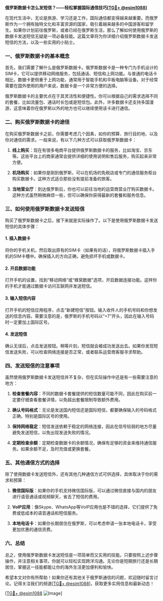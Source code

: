 **俄罗斯数据卡怎么发短信？——轻松掌握国际通信技巧[[TG💪+ @esim1088](https://t.me/s/esim1088)]**

在现代生活中，无论是旅游、学习还是工作，国际通信都变得越来越重要。而俄罗斯作为一个拥有独特文化和丰富资源的国家，吸引着越来越多的中国游客和留学生。如果你计划前往俄罗斯，或者已经在俄罗斯生活，那么了解如何使用俄罗斯的数据卡发送短信无疑是一项必备技能。这篇文章将为你详细介绍俄罗斯数据卡发送短信的方法，以及一些实用的小贴士。

### 一、俄罗斯数据卡的基本概念

首先，我们需要了解什么是俄罗斯数据卡。俄罗斯数据卡是一种专门为手机设计的SIM卡，它可以提供移动网络服务，包括通话、短信和上网功能。与普通的电话卡相比，数据卡更侧重于上网功能，通常用于智能手机和平板电脑等设备。对于经常需要在国外使用的用户来说，数据卡是一个非常方便的选择。

俄罗斯数据卡的主要优点在于其灵活性和便捷性。你可以根据自己的需求选择不同的套餐，比如流量包、通话时长包或是短信包。此外，许多数据卡还支持多国漫游，这意味着你在俄罗斯以外的地方也可以继续使用该卡进行通信。

### 二、购买俄罗斯数据卡的途径

在购买俄罗斯数据卡之前，你需要考虑几个因素，如你的预算、旅行目的地、以及你对通信的需求。一般来说，有以下几种方式可以获取俄罗斯数据卡：

1. **线上购买**：现在有很多电商平台提供俄罗斯数据卡的服务，比如淘宝、京东等。这些平台上的商家通常会提供详细的使用说明和售后服务，购买起来非常方便。
   
2. **机场购买**：如果你是刚到俄罗斯，可以在机场的免税店或专门的通信服务柜台购买数据卡。这种方式适合那些没有提前准备的旅客。

3. **当地营业厅**：到达俄罗斯后，你也可以前往当地的运营商营业厅购买数据卡。这种方式虽然稍微麻烦一些，但可以确保你获得最新的套餐和服务信息。

### 三、如何使用俄罗斯数据卡发送短信

购买了俄罗斯数据卡之后，接下来就是实际操作了。以下是使用俄罗斯数据卡发送短信的具体步骤：

#### 1. 插入数据卡

将你的手机关机，然后取出原有的SIM卡（如果有的话），将俄罗斯数据卡插入手机的SIM卡槽中。确保插入的方向正确，避免损坏手机或数据卡。

#### 2. 开启数据功能

打开手机的设置，找到“移动网络”或“蜂窝数据”选项，开启数据连接功能。这样你的手机才能通过数据卡访问互联网并发送短信。

#### 3. 输入短信内容

打开手机的短信应用程序，点击“新建短信”按钮。输入收件人的手机号码和你想发送的信息内容。需要注意的是，俄罗斯的手机号码以“+7”开头，因此在输入号码时一定要加上国际区号。

#### 4. 发送短信

确认无误后，点击发送按钮。稍等片刻，短信就会被成功发送出去。如果你发现短信发送失败，可以检查网络连接是否正常，或者联系运营商客服寻求帮助。

### 四、发送短信的注意事项

虽然使用俄罗斯数据卡发送短信并不复杂，但在实际操作中还是有一些需要注意的地方：

1. **检查套餐内容**：不同的数据卡套餐提供的短信数量可能不同，因此在购买前一定要仔细查看套餐详情，以免超出套餐限制导致额外费用。

2. **确认号码格式**：无论是发送国内短信还是国际短信，都要确保输入的号码格式正确，特别是国际区号的使用。

3. **保持网络稳定**：短信发送依赖于稳定的网络连接，因此在信号较弱的地方尽量避免发送短信，以免出现发送失败的情况。

4. **定期检查余额**：定期检查数据卡的余额情况，确保有足够的资金来维持通信服务。如果余额不足，及时充值或更换套餐。

### 五、其他通信方式的选择

除了使用数据卡发送短信外，还有其他几种通信方式可供选择，具体取决于你的需求和预算：

1. **微信国际版**：如果你的手机支持微信国际版，可以通过微信直接与国内的朋友进行语音通话或视频聊天，省去了短信的费用。

2. **VoIP应用**：像Skype、WhatsApp等VoIP应用也是不错的选择，它们提供了免费或低成本的语音通话和短信服务。

3. **本地电话卡**：如果你长期居住在俄罗斯，可以考虑申请一张本地电话卡，享受更加优惠的通信资费。

### 六、总结

总之，使用俄罗斯数据卡发送短信是一项简单而又实用的技能。只要按照上述步骤操作，并注意相关事项，你就可以轻松实现跨洋沟通。无论你是短期旅行还是长期居住，掌握这一技能都能让你的海外生活更加便利和愉快。

希望本文对你有所帮助！如果你还有其他关于俄罗斯通信的问题，欢迎随时留言讨论。记得关注我们的频道[[TG💪+ @esim1088](https://t.me/s/esim1088)]，获取更多实用信息和最新动态！

[[TG💪+ @esim1088](https://t.me/s/esim1088) ![Image](https://i.postimg.cc/4NQfJmqS/Snipaste-2025-05-13-00-14-12.png)]
